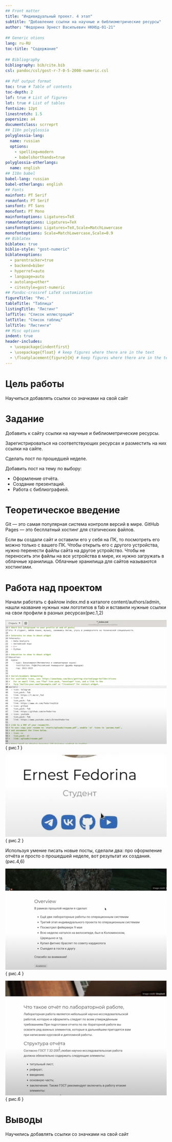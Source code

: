 ```yaml
---
## Front matter
title: "Индивидуальный проект. 4 этап"
subtitle: "Добавление ссылки на научные и библиометрические ресурсы"
author: "Федорина Эрнест Васильевич НКНбд-01-21"

## Generic otions
lang: ru-RU
toc-title: "Содержание"

## Bibliography
bibliography: bib/cite.bib
csl: pandoc/csl/gost-r-7-0-5-2008-numeric.csl

## Pdf output format
toc: true # Table of contents
toc-depth: 2
lof: true # List of figures
lot: true # List of tables
fontsize: 12pt
linestretch: 1.5
papersize: a4
documentclass: scrreprt
## I18n polyglossia
polyglossia-lang:
  name: russian
  options:
	- spelling=modern
	- babelshorthands=true
polyglossia-otherlangs:
  name: english
## I18n babel
babel-lang: russian
babel-otherlangs: english
## Fonts
mainfont: PT Serif
romanfont: PT Serif
sansfont: PT Sans
monofont: PT Mono
mainfontoptions: Ligatures=TeX
romanfontoptions: Ligatures=TeX
sansfontoptions: Ligatures=TeX,Scale=MatchLowercase
monofontoptions: Scale=MatchLowercase,Scale=0.9
## Biblatex
biblatex: true
biblio-style: "gost-numeric"
biblatexoptions:
  - parentracker=true
  - backend=biber
  - hyperref=auto
  - language=auto
  - autolang=other*
  - citestyle=gost-numeric
## Pandoc-crossref LaTeX customization
figureTitle: "Рис."
tableTitle: "Таблица"
listingTitle: "Листинг"
lofTitle: "Список иллюстраций"
lotTitle: "Список таблиц"
lolTitle: "Листинги"
## Misc options
indent: true
header-includes:
  - \usepackage{indentfirst}
  - \usepackage{float} # keep figures where there are in the text
  - \floatplacement{figure}{H} # keep figures where there are in the text
---
```


# Цель работы

Научиться добавлять ссылки со значками на свой сайт

# Задание

Добавить к сайту ссылки на научные и библиометрические ресурсы.

Зарегистрироваться на соответствующих ресурсах и разместить на них ссылки на сайте.

Сделать пост по прошедшей неделе.

Добавить пост на тему по выбору:
- Оформление отчёта.
- Создание презентаций.
- Работа с библиографией.

# Теоретическое введение

Git — это самая популярная система контроля версий в мире. GitHub Pages — это бесплатный хостинг для статических файлов.

Если вы создали сайт и оставили его у себя на ПК, то посмотреть его можно только с вашего ПК. Чтобы открыть его с другого устройства, нужно перенести файлы сайта на другое устройство. Чтобы не переносить эти файлы на все устройства в мире, их нужно загружать в облачные хранилища. Облачные хранилища для сайтов называются хостингами.

# Работа над проектом

Начали работать с файлом index.md в каталоге content/authors/admin, нашли название нужных нам логотипов в fab и вставили нужные ссылки на свои профили в разных ресурсах(рис.1,2)

![links](image/1.png){ рис.1 }


![linksr](image/2.png){ рис.2 }



Используя умение писать новые посты, сделали два: про оформление отчёта  и просто о прошедшей неделе, вот результат их создания.(рис.4,6)

![result1](image/4.png){ рис.4 }

![result2](image/6.png){ рис.6 }


# Выводы

Научились добавлять ссылки со значками на свой сайт


